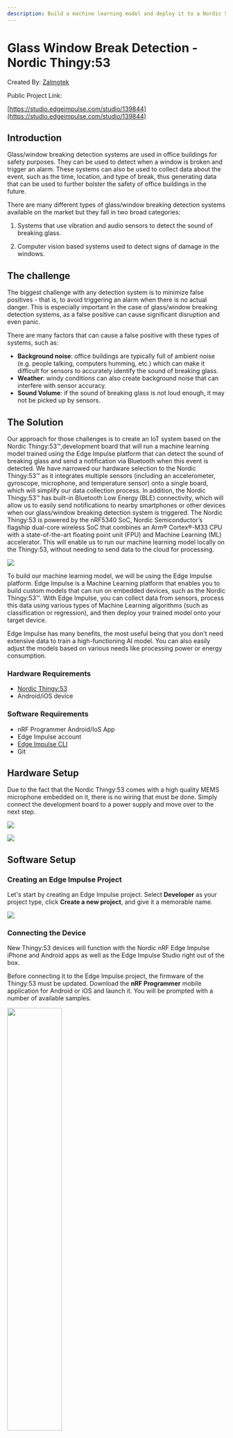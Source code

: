 ```yaml
---
description: Build a machine learning model and deploy it to a Nordic Semi Thingy:53 to detect the sound of breaking glass.
---
```


# Glass Window Break Detection - Nordic Thingy:53 

Created By:
[Zalmotek](https://zalmotek.com) 

Public Project Link:

[https://studio.edgeimpulse.com/studio/139844](https://studio.edgeimpulse.com/studio/139844)

## Introduction

Glass/window breaking detection systems are used in office buildings for safety purposes. They can be used to detect when a window is broken and trigger an alarm. These systems can also be used to collect data about the event, such as the time, location, and type of break, thus generating data that can be used to further bolster the safety of office buildings in the future.

There are many different types of glass/window breaking detection systems available on the market but they fall in two broad categories:

1. Systems that use vibration and audio sensors to detect the sound of breaking glass.

1. Computer vision based systems used to detect signs of damage in the windows.

## The challenge

The biggest challenge with any detection system is to minimize false positives - that is, to avoid triggering an alarm when there is no actual danger. This is especially important in the case of glass/window breaking detection systems, as a false positive can cause significant disruption and even panic.

There are many factors that can cause a false positive with these types of systems, such as:

- **Background noise**: office buildings are typically full of ambient noise (e.g. people talking, computers humming, etc.) which can make it difficult for sensors to accurately identify the sound of breaking glass.
- **Weather**: windy conditions can also create background noise that can interfere with sensor accuracy.
- **Sound Volume**: if the sound of breaking glass is not loud enough, it may not be picked up by sensors.

## The Solution

Our approach for those challenges is to create an IoT system based on the Nordic Thingy:53™,development board that will run a machine learning model trained using the Edge Impulse platform that can detect the sound of breaking glass and send a notification via Bluetooth when this event is detected. We have narrowed our hardware selection to the Nordic Thingy:53™ as it integrates multiple sensors (including an accelerometer, gyroscope, microphone, and temperature sensor) onto a single board, which will simplify our data collection process. In addition, the Nordic Thingy:53™ has built-in Bluetooth Low Energy (BLE) connectivity, which will allow us to easily send notifications to nearby smartphones or other devices when our glass/window breaking detection system is triggered. The Nordic Thingy:53 is powered by the nRF5340 SoC, Nordic Semiconductor’s flagship dual-core wireless SoC that combines an Arm® Cortex®-M33 CPU with a state-of-the-art floating point unit (FPU) and Machine Learning (ML) accelerator. This will enable us to run our machine learning model locally on the Thingy:53, without needing to send data to the cloud for processing.

![](.gitbook/assets/glass-break-detection-thingy53/1.jpg)

To build our machine learning model, we will be using the Edge Impulse platform. Edge Impulse is a Machine Learning platform that enables you to build custom models that can run on embedded devices, such as the Nordic Thingy:53™. With Edge Impulse, you can collect data from sensors, process this data using various types of Machine Learning algorithms (such as classification or regression), and then deploy your trained model onto your target device.

Edge Impulse has many benefits, the most useful being that you don't need extensive data to train a high-functioning AI model. You can also easily adjust the models based on various needs like processing power or energy consumption.

### Hardware Requirements

- [Nordic Thingy:53](https://www.nordicsemi.com/Products/Development-hardware/Nordic-Thingy-53)
- Android/iOS device

### Software Requirements

- nRF Programmer Android/IoS App
- Edge Impulse account
- [Edge Impulse CLI](https://docs.edgeimpulse.com/docs/edge-impulse-cli/cli-installation)
- Git

## Hardware Setup

Due to the fact that the Nordic Thingy:53 comes with a high quality MEMS microphone embedded on it, there is no wiring that must be done. Simply connect the development board to a power supply and move over to the next step.

![](.gitbook/assets/glass-break-detection-thingy53/2.jpg)

![](.gitbook/assets/glass-break-detection-thingy53/3.jpg)

## Software Setup

### Creating an Edge Impulse Project

Let's start by creating an Edge Impulse project. Select **Developer** as your project type, click **Create a new project**, and give it a memorable name.

![](.gitbook/assets/glass-break-detection-thingy53/4.png)

### Connecting the Device

New Thingy:53 devices will function with the Nordic nRF Edge Impulse iPhone and Android apps as well as the Edge Impulse Studio right out of the box.

Before connecting it to the Edge Impulse project, the firmware of the Thingy:53 must be updated. Download the **nRF Programmer** mobile application for Android or iOS and launch it. You will be prompted with a number of available samples.

<img src=".gitbook/assets/glass-break-detection-thingy53/5.jpg" align="center" height="50%">

Select the **Edge Impulse** application, select the version of the sample from the drop-down menu and tap **Download**.

When that is done, tap **Install**. A list with the nearby devices will appear and you must select your development board from the list. Once that is done, the upload process will begin.

<img src=".gitbook/assets/glass-break-detection-thingy53/6.jpg" align="center" height="50%">

With the firmware updated, connect the Thingy:53 board to a computer that has the edge-impulse-cli suite installed, turn it on, launch a terminal and run:

```
edge-impulse-daemon --clean
```

You will be required to provide your username and password before choosing the project to which you want to attach the device.

```
Edge Impulse serial daemon v1.14.10
? What is your user name or e-mail address (edgeimpulse.com)? <your user>
? What is your password? [hidden]
```

Once you select the project and the connection is successful, the board will show up in the **Devices** tab of your project.

![](.gitbook/assets/glass-break-detection-thingy53/7.png)

## Building the Dataset

For this particular use case, recording data containing glass breaking sounds is challenging. For such situations, Edge Impulse offers its users the possibility of uploading publicly available recordings of various phenomena that can be post-processed in the Data Acquisition tab.

We have gathered over 15 minutes of glass shattering sounds from various license-free SFX sound effects websites and we have uploaded them in our training data pool, using **GlassBreaking** as their Label. This can be done by navigating to the **Upload data** tab.

![](.gitbook/assets/glass-break-detection-thingy53/8.png)

We also need audio for this application that doesn't contain the sound events that we want to identify. We must add sounds that belong to the "background sounds" category to the data pool, such as honks, people talking loudly, doors closing and other various background sounds that the system might be exposed to during normal use. The name of this class should be "BACKGROUND."  When populating your dataset, keep in mind that the most crucial component of machine learning is data, and the richer and more varied your data set is, the better your model will perform.

## Designing the Impulse

Now that the data is available, it’s time to create the Impulse. The functional Block of the Edge Impulse ecosystem is called “Impulse” and it fundamentally describes a collection of blocks through which data flows, starting from the ingestion phase and up to outputting the features.

![](.gitbook/assets/glass-break-detection-thingy53/9.png)

The setup is rather straightforward for this use case. We will be using a 1000ms window size, with a window increase of 200ms at an acquisition frequency of 100Hz. For the processing block we will be using an **Audio (MFE)** and for the Learning block, we will be employing a basic **Classification (Keras)**.

## Configuring the Spectrogram Block

When navigating to this menu, you will notice that in the top part of the screen you can explore the time domain representation of the data you have gathered.

![](.gitbook/assets/glass-break-detection-thingy53/10.png)

Underneath, various parameters of the processing block may be modified. For the moment, we will be moving forward with the default values.

![](.gitbook/assets/glass-break-detection-thingy53/11.png)

And finally, on the right side of the window you can observe the results of the Digital Signal Process and a spectrogram of the raw signal.

![](.gitbook/assets/glass-break-detection-thingy53/12.png)

A good rule of thumb when tweaking the DSP block parameters is that similar signals should yield similar results.

Once you are happy with the results, click on **Save parameters**. After the **"Generate features"** page loads, click on **Generate Features**.

![](.gitbook/assets/glass-break-detection-thingy53/13.png)

In the **Generate features** tab, you can observe the **Feature explorer**. It enables visual, intuitive data exploration. Before beginning to train the model, you can rapidly verify whether your data separates neatly. If you're looking to identify the outliers in your dataset, this feature is fantastic because it color-codes comparable data and enables you to track it back to the sample it originated from by just clicking on the data item.

## Configure the NN Classifier

The next step in developing our machine learning algorithm is configuring the NN classifier block. There are various parameters that can be changed: the **Number of training cycles**, the **Learning rate**, the **Validation set size** and to enable the **Auto-balance dataset** function. They allow you to control the number of epochs to train the NN on, how fast it learns and the percent of samples from the training dataset used for validation. Underneath, the architecture of the NN is described. For the moment, leave everything as is and press **Start training**.

![](.gitbook/assets/glass-break-detection-thingy53/14.png)

![](.gitbook/assets/glass-break-detection-thingy53/15.png)

The training will be assigned to a cluster and when the process ends, the training performance tab will be displayed. Here, you can evaluate the Accuracy and the Loss of your model, the right and wrong responses provided by our model after it was fed the previously acquired data set, in a tabulated form.

Moreover, you can see the Data explorer that offers an intuitive representation of the classification and underneath it, the predicted on-device performance of the NN.

### Upload the Impulse via USB Cable

You will notice that another menu pops up that allows you to opt in if you want to enable EON Compiler. We will get back to this later, for now click **Build** and wait for the process to end. Once it’s done, download the .hex file and follow the steps in the video that shows up to upload it on the Thingy:53 board.

With the impulse uploaded, connect the board to your computer, launch a terminal and issue the following command to see the results of the inferencing:

```
edge-impulse-run-impulse
```

### Upload the Impulse via Android/IoS App

Another way of deploying the model on the edge is using the **Nordic nRF Edge Impulse** app for iPhone or Android:

1. Download and install the app for your Android/IoS device.
2. Launch it and login with your edgeimpulse.com credentials.
3. Select your project from the list

<img src=".gitbook/assets/glass-break-detection-thingy53/16.jpg" align="center" height="50%">

Navigate to the Devices tab and connect to the Thingy:53

<img src=".gitbook/assets/glass-break-detection-thingy53/17.jpg" align="center" height="50%">

Navigate to the **Data** tab and press **connect**. You will see the status on the button changing from Connect to Disconnect.

<img src=".gitbook/assets/glass-break-detection-thingy53/18.jpg" align="center" height="50%">

Navigate to the **deployment** tab and press **deploy**.

<img src=".gitbook/assets/glass-break-detection-thingy53/19.jpg" align="center" height="50%">

In the **inferencing** tab, you will see the results of the Edge Impulse model you have flashed on the device:

<img src=".gitbook/assets/glass-break-detection-thingy53/20.jpg" align="center" height="50%">

## Conclusion

In this article, we have described how to create a glass/window breaking detection system using the Nordic Thingy:53™ development board and Edge Impulse Machine Learning platform. This system can be used in office buildings or other commercial settings to help improve safety and security. We believe that this approach has several advantages over existing solutions, including its low cost, ease of use, and accuracy. With further development, this system could be expanded to include other types of sensors (e.g. cameras) to improve detection accuracy or be used in other applications such as door/window opening detection or intruder detection.

![](.gitbook/assets/glass-break-detection-thingy53/21.jpeg)

